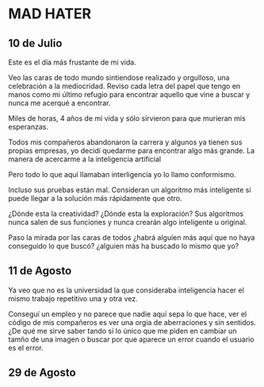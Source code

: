 MAD HATER
=========

10 de Julio
-----------

Este es el día más frustante de mi vida.

Veo las caras de todo mundo sintiendose realizado y orgulloso, una celebración a la mediocridad. Reviso cada letra del papel que tengo en manos como mi último refugio para encontrar aquello que vine a buscar y nunca me acerqué a encontrar.

Miles de horas, 4 años de  mi vida y sólo sirvieron para que murieran mis esperanzas.

Todos mis compañeros abandonaron la carrera y algunos ya tienen sus propias empresas, yo decidí quedarme para encontrar algo más grande. La manera de acercarme a la inteligencia artificial

Pero todo lo que aquí llamaban interligencia yo lo llamo conformismo.

Incluso sus pruebas están mal. Consideran un algoritmo más inteligente si puede llegar a la solución más rápidamente que otro.

¿Dónde esta la creatividad? ¿Dónde esta la exploración? Sus algoritmos nunca salen de sus funciones y nunca crearán algo inteligente u original.

Paso la mirada por las caras de todos ¿habrá alguien más aquí que no haya conseguido lo que buscó? ¿alguien más ha buscado lo mismo que yo?

11 de Agosto
------------

Ya veo que no es la universidad la que consideraba inteligencia hacer el mismo trabajo repetitivo una y otra vez.

Conseguí un empleo y no parece que nadie aquí sepa lo que hace, ver el código de mis compañeros es ver una orgia de aberraciones y sin sentidos. ¿De qué me sirve saber tando si lo único que me piden en cambiar un tamño de una imagen o buscar por que aparece un error cuando el usuario es el error.

29 de Agosto
------------

